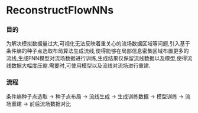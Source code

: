 # ReconstructFlowNNs
### 目的
为解决模拟数据量过大,可视化无法反映着重关心的流场数据区域等问题,引入基于条件熵的种子点选取布局算法生成流线,使得能够在局部信息密集区域布置更多的流线,生成FNN模型对流场数据进行训练,生成结果仅保留流线数据以及模型,使得流线数据大幅度压缩.需要时,可使用模型以及流线对流场进行重建.
### 流程
条件熵种子点选取 -> 种子点布局 -> 流线生成 ->  生成训练数据 -> 模型训练 -> 流场重建 -> 前后流场数据对比
